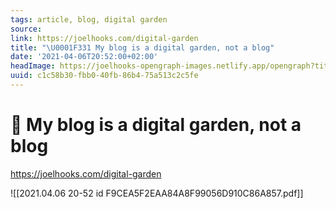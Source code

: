 ```yaml
---
tags: article, blog, digital garden
source:
link: https://joelhooks.com/digital-garden
title: "\U0001F331 My blog is a digital garden, not a blog"
date: '2021-04-06T20:52:00+02:00'
headImage: https://joelhooks-opengraph-images.netlify.app/opengraph?title=%F0%9F%8C%B1%20My%20blog%20is%20a%20digital%20garden%2C%20not%20a%20blog&author=%40jhooks
uuid: c1c58b30-fbb0-40fb-86b4-75a513c2c5fe
---
```


# 🌱 My blog is a digital garden, not a blog
https://joelhooks.com/digital-garden

![[2021.04.06 20-52 id F9CEA5F2EAA84A8F99056D910C86A857.pdf]]
